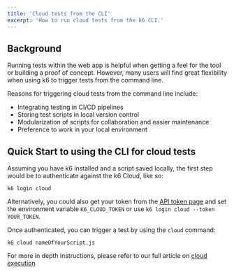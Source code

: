 ```yaml
---
title: 'Cloud tests from the CLI'
excerpt: 'How to run cloud tests from the k6 CLI.'
---
```


## Background

Running tests within the web app is helpful when getting a feel for the tool or
building a proof of concept. However, many users will find great flexibility
when using k6 to trigger tests from the command line.

Reasons for triggering cloud tests from the command line include:

- Integrating testing in CI/CD pipelines
- Storing test scripts in local version control
- Modularization of scripts for collaboration and easier maintenance
- Preference to work in your local environment


## Quick Start to using the CLI for cloud tests

Assuming you have k6 installed and a script saved locally, the first step would
be to authenticate against the k6 Cloud, like so:

<div class="code-group" data-props='{"labels": []}'>

```shell
k6 login cloud
```

</div>

Alternatively, you could also get your token from the [API token
page](https://app.k6.io/account/api-token) and set the
environment variable `K6_CLOUD_TOKEN` or use `k6 login cloud --token YOUR_TOKEN`.

Once authenticated, you can trigger a test by using the `cloud` command:

<div class="code-group" data-props='{"labels": ["Mac / prebuilt binary", "Docker image"]}'>

```shell
k6 cloud nameOfYourScript.js
```
</div>

For more in depth instructions, please refer to our full article on
[cloud execution](/using-k6/cloud-execution#getting-started)
